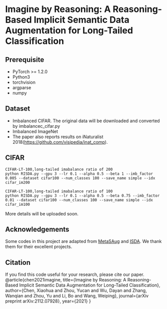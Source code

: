 # Imagine by Reasoning: A Reasoning-Based Implicit Semantic Data Augmentation for Long-Tailed Classification

## Prerequisite
* PyTorch >= 1.2.0
* Python3
* torchvision
* argparse
* numpy

## Dataset

* Imbalanced CIFAR. The original data will be downloaded and converted by imbalancec_cifar.py
* Imbalanced ImageNet
* The paper also reports results on iNaturalist 2018(https://github.com/visipedia/inat_comp). 


## CIFAR

```
CIFAR-LT-100,long-tailed imabalance ratio of 200
python RISDA.py --gpu 3 --lr 0.1 --alpha 0.5 --beta 1 --imb_factor 0.005 --dataset cifar100 --num_classes 100 --save_name simple --idx cifar_im200
```
```
CIFAR-LT-100,long-tailed imabalance ratio of 100
python RISDA.py --gpu 3 --lr 0.1 --alpha 0.5 --beta 0.75 --imb_factor 0.01 --dataset cifar100 --num_classes 100 --save_name simple --idx cifar_im100
```
More details will be uploaded soon.
## Acknowledgements
Some codes in this project are adapted from [MetaSAug](https://github.com/BIT-DA/MetaSAug) and [ISDA](https://github.com/blackfeather-wang/ISDA-for-Deep-Networks). We thank them for their excellent projects.
   
    
## Citation

If you find this code useful for your research, please cite our paper.
@article{chen2021imagine,
  title={Imagine by Reasoning: A Reasoning-Based Implicit Semantic Data Augmentation for Long-Tailed Classification},
  author={Chen, Xiaohua and Zhou, Yucan and Wu, Dayan and Zhang, Wanqian and Zhou, Yu and Li, Bo and Wang, Weiping},
  journal={arXiv preprint arXiv:2112.07928},
  year={2021}
}
